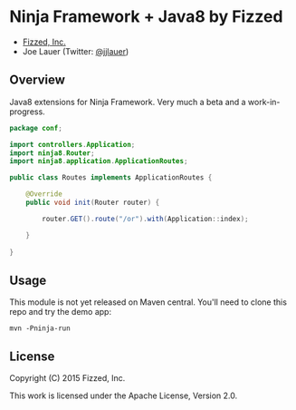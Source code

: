 Ninja Framework + Java8 by Fizzed
============================================

 - [Fizzed, Inc.](http://fizzed.com)
 - Joe Lauer (Twitter: [@jjlauer](http://twitter.com/jjlauer))

## Overview

Java8 extensions for Ninja Framework.  Very much a beta and a work-in-progress.

```java
package conf;

import controllers.Application;
import ninja8.Router;
import ninja8.application.ApplicationRoutes;

public class Routes implements ApplicationRoutes {

    @Override
    public void init(Router router) {

        router.GET().route("/or").with(Application::index);

    }
    
}
```

## Usage

This module is not yet released on Maven central.  You'll need to clone this 
repo and try the demo app:

    mvn -Pninja-run

## License

Copyright (C) 2015 Fizzed, Inc.

This work is licensed under the Apache License, Version 2.0.
